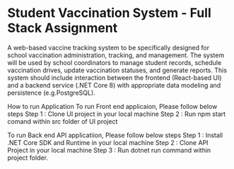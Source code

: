 # Student Vaccination System - Full Stack Assignment
A web-based vaccine tracking system to be specifically designed for school vaccination administration, 
tracking, and management. The system will be used by school coordinators to manage student records, 
schedule vaccination drives, update vaccination statuses, and generate reports. This system should 
include interaction between the frontend (React-based UI) and a backend service (.NET Core 8) with appropriate data modeling and persistence (e.g.PostgreSQL). 

How to run Application
To run Front end applicaion, Please follow below steps
Step 1 : Clone UI project in your local machine
Step 2 : Run npm start comand within src folder of UI project

To run Back end API applicatiion, Please follow below steps
Step 1 : Install .NET Core SDK and Runtime in your local machine
Step 2 : Clone API Project in your local machine
Step 3 : Run dotnet run command within project folder.
